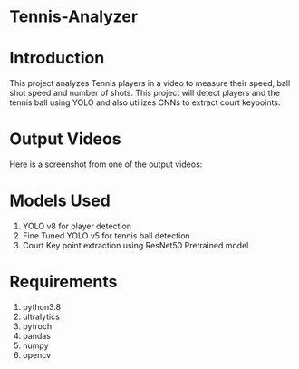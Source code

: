 # Tennis-Analyzer

# Introduction
  This project analyzes Tennis players in a video to measure their speed, ball shot speed and number of shots. This project will detect players and the tennis ball using YOLO and also utilizes CNNs to extract court keypoints.


# Output Videos
Here is a screenshot from one of the output videos:

# Models Used
1) YOLO v8 for player detection
2) Fine Tuned YOLO v5 for tennis ball detection
3) Court Key point extraction using ResNet50 Pretrained model

# Requirements
1) python3.8
2) ultralytics
3) pytroch
4) pandas
5) numpy
 6) opencv
